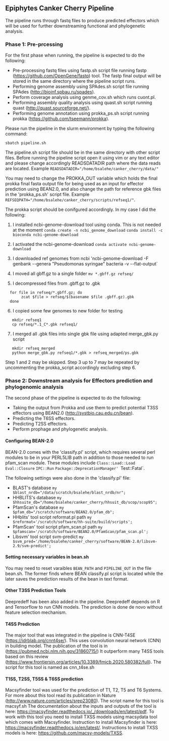 ## Epiphytes Canker Cherry Pipeline

The pipeline runs through fastq files to produce predicted effectors which will be used for further downstreaming functional and phylogenetic analysis.

### Phase 1: Pre-prcessing

For the first phase when running, the pipeline is expected to do the following:
- Pre-processing fastq files using fastp.sh script file running fastp (https://github.com/OpenGene/fastp) tool. The fastp final output will be stored in the same directory where the pipeline script runs.
- Performing genome assembly using SPAdes.sh script file running SPAdes (http://bioinf.spbau.ru/spades).
- Perform coverage analysis using genme_cov.sh which runs cuont.pl.
- Performing assembly quality analysis using quast.sh script running quast (http://quast.sourceforge.net/).
- Performing genome annotation using prokka_ps.sh script running prokka (https://github.com/tseemann/prokka).

Please run the pipeline in the slurm environment by typing the following command:
```
sbatch pipeline.sh
```
The pipeline.sh script file should be in the same directory with other script files.
Before running the pipeline script open it using vim or any text editor and please change accordingly READSDATADIR path where the data reads are located.
Example `READSDATADIR="/home/bsalehe/canker_cherry/data/"`

You may need to change the PROKKA_OUT variable which holds the final prokka final fasta output file for being used as an input for effector prediction using BEAN2.0, and also change the path for reference gbk files in the 'prokka_ps.sh' script file.
Example `REFSEQPATH="/home/bsalehe/canker_cherry/scripts/refseq1/"`. 

The prokka script should be conifgured accordingly. In my case I did the following:

1. I installed ncbi-genome-download tool using conda. This is not needed at the moment
`conda create -n ncbi_genome_download`
`conda install -c bioconda ncbi-genome-download`

2. I activated the ncbi-genome-download
`conda activate ncbi-genome-download`

3. I downloaded ref genomes from ncbi
'ncbi-genome-download -F genbank --genera "Pseudomonas syringae" bacteria -v --flat-output`

4. I moved all gbff.gz to a single folder
`mv *.gbff.gz refseq/`

5. I decompressed files from .gbff.gz to .gbk
```
  for file in refseq/*.gbff.gz; do
       zcat $file > refseq/$(basename $file .gbff.gz).gbk
  done
```

6. I copied some few genomes to new folder for testing
```
   mkdir refseq1
   cp refseq/*.1_C*.gbk refseq1/
```

7. I merged all .gbk files into single gbk file using adapted merge_gbk.py script
```
   mkdir refseq_merged
   python merge_gbk.py refseq1/*.gbk > refseq_merged/ps.gbk
```
Step 1 and 2 may be skipped. Step 3 up to 7 may be repeated by uncommenting the prokka_script accordingly excluding step 6.

### Phase 2: Downstream analysis for Effectors prediction and phylogenomic analysis
The second phase of the pipeline is expected to do the following:
- Taking the output from Prokka and use them to predict potential T3SS effectors using BEAN2.0 (http://systbio.cau.edu.cn/bean).
- Predicting the T6SS  effectors.
- Predicting T2SS effectors.
- Perform prophage and phylogenetic analysis.

#### Configuring BEAN-2.0
BEAN-2.0 comes with the 'classify.pl' script, which requires several perl modules to be in your PERL5LIB path in addition to those needed to run
pfam_scan module. These modules include `Class::Load::Load` `Eval::Closure` `IPC::Run` `Package::DeprecationManager' `Test::Fatal`.

The following settings were also done in the 'classify.pl' file:
- BLAST's database
`my $blast_nrdb="/data/scratch/bsalehe/blast_nrdb/nr";`
- HHBLITS's database
`my $hhsuite_db="/home/bsalehe/canker_cherry/hhsuit_db/scop/scop95";`
- PfamScan's database
`my $pfam_db="/scratch/software/BEAN2.0/pfam_db";`
- HHblits' tool script reformat.pl path
`my $reformat='/scratch/software/hh-suite/build/scripts';`
- PfamScan' tool script pfam_scan.pl path
`my $pfamscan='/scratch/software/BEAN2.0/PfamScan/pfam_scan.pl';`
- Libsvm' tool script svm-predict
`my $svm_pred='/home/bsalehe/canker_cherry/software/BEAN-2.0/libsvm-2.9/svm-predict';`

#### Setting necessary variables in bean.sh
You may need to reset varaibles `BEAN_PATH` and `PIPELINE_OUT` in the file bean.sh. The former finds where BEAN classify.pl script is located while the later saves the prediction results of the bean in text format.

#### Other T3SS Prediction Tools
Deepredeff has been also added in the pipeline. Deepredeff depends on R and Tensorflow to run CNN models. The prediction is done de novo without feature selection mechanism.

#### T4SS Prediction
The major tool that was integrated in the pipeline is CNN-T4SE (https://idrblab.org/cnnt4se/). This uses convolution neural network (CNN) in building model. The publication of the tool is in (https://pubmed.ncbi.nlm.nih.gov/31860715/) It outperform many T4SS tools based on this review (https://www.frontiersin.org/articles/10.3389/fmicb.2020.580382/full). The script for this tool is named as cnn_t4se.sh

#### T1SS, T2SS, T5SS & T6SS prediction
Macsyfinder tool was used for the prediction of T1, T2, T5 and T6 Systems. For more about this tool read its publication in Nature (http://www.nature.com/articles/srep23080). The script name for this tool is macsyf.sh
The documentation about the inputs and outputs of the tool is here: https://macsyfinder.readthedocs.io/_/downloads/en/latest/pdf. To work with this tool you need to install TXSS models using macsydata tool which comes with Macsyfinder. Instruction to install Macsyfinder is here: https://macsyfinder.readthedocs.io/en/latest/. Instructions to install TXSS models is here: https://github.com/macsy-models/TXSS.

